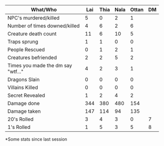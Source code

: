What/Who                           | Lai | Thia | Nala | Ottan | DM
---------------------------------- | --- | ---- | ---- | ----- | ---
NPC's murdered/killed              | 5   | 0    | 2    | 1     |
Number of times downed/killed      | 4   | 6    | 2    | 6     |
Creature death count               | 11  | 6    | 10   | 5     |
Traps sprung                       | 1   | 1    | 0    | 0     |
People Rescued                     | 0   | 1    | 2    | 1     |
Creatures befriended               | 2   | 2    | 5    | 2     |
Times you made the dm say "wtf..." | 4   | 2    | 3    | 1     |
Dragons Slain                      | 0   | 0    | 0    | 0     |
Villains Killed                    | 0   | 0    | 0    | 0     |
Secret Revealed                    | 1   | 2    | 4    | 2     |
Damage done                        | 344 | 380  | 480  | 154   |
Damage taken                       | 147 | 114  | 94   | 135   |
20's Rolled                        | 3   | 4    | 3    | 0     | 7
1's Rolled                         | 1   | 5    | 3    | 5     | 8

*Some stats since last session
